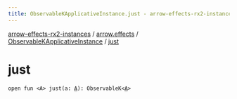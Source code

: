 ```yaml
---
title: ObservableKApplicativeInstance.just - arrow-effects-rx2-instances
---
```


[arrow-effects-rx2-instances](../../index.html) / [arrow.effects](../index.html) / [ObservableKApplicativeInstance](index.html) / [just](./just.html)

# just

`open fun <A> just(a: `[`A`](just.html#A)`): ObservableK<`[`A`](just.html#A)`>`